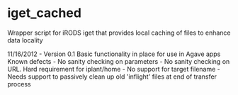 iget_cached
===========

Wrapper script for iRODS iget that provides local caching of files to enhance data locality

11/16/2012 - Version 0.1
	Basic functionality in place for use in Agave apps
	Known defects
	- No sanity checking on parameters
	- No sanity checking on URL. Hard requirement for iplant/home
	- No support for target filename
	- Needs support to passively clean up old 'inflight' files 
	  at end of transfer process

